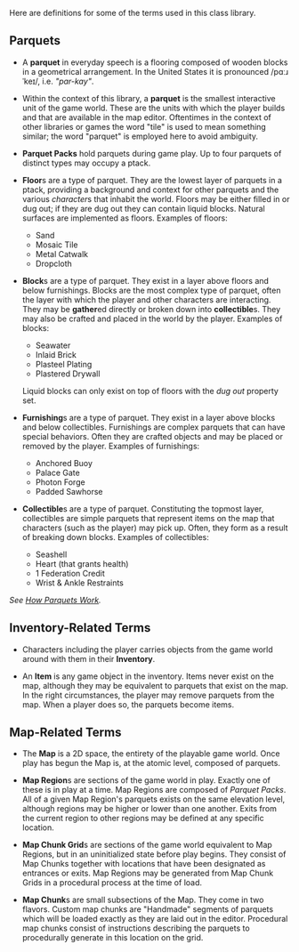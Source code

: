 Here are definitions for some of the terms used in this class library.

## Parquets

* A **parquet** in everyday speech is a flooring composed of wooden blocks in a geometrical arrangement.  In the United States it is pronounced /pɑːɹˈkeɪ/, i.e. *"par-kay"*.

* Within the context of this library, a **parquet** is the smallest interactive unit of the game world.  These are the units with which the player builds and that are available in the map editor.  Oftentimes in the context of other libraries or games the word "tile" is used to mean something similar; the word "parquet" is employed here to avoid ambiguity.

* **Parquet Packs** hold parquets during game play.  Up to four parquets of distinct types may occupy a ptack.

* **Floor**s are a type of parquet.  They are the lowest layer of parquets in a ptack, providing a background and context for other parquets and the various *character*s that inhabit the world.  Floors may be either filled in or dug out; if they are dug out they can contain liquid blocks.  Natural surfaces are implemented as floors.  Examples of floors:

    * Sand
    * Mosaic Tile
    * Metal Catwalk
    * Dropcloth

* **Block**s are a type of parquet.  They exist in a layer above floors and below furnishings.  Blocks are the most complex type of parquet, often the layer with which the player and other characters are interacting.  They may be **gather**ed directly or broken down into **collectible**s.  They may also be crafted and placed in the world by the player.  Examples of blocks:

    * Seawater
    * Inlaid Brick
    * Plasteel Plating
    * Plastered Drywall

    Liquid blocks can only exist on top of floors with the *dug out* property set.

* **Furnishing**s are a type of parquet.  They exist in a layer above blocks and below collectibles.  Furnishings are complex parquets that can have special behaviors.  Often they are crafted objects and may be placed or removed by the player.  Examples of furnishings:

    * Anchored Buoy
    * Palace Gate
    * Photon Forge
    * Padded Sawhorse

* **Collectible**s are a type of parquet.  Constituting the topmost layer, collectibles are simple parquets that represent items on the map that characters (such as the player) may pick up.  Often, they form as a result of breaking down blocks.  Examples of collectibles:

    * Seashell
    * Heart (that grants health)
    * 1 Federation Credit
    * Wrist & Ankle Restraints

*See [How Parquets Work](https://github.com/mxashlynn/Parquet/wiki/How-Parquets-Work).*

## Inventory-Related Terms

* Characters including the player carries objects from the game world around with them in their **Inventory**.

* An **Item** is any game object in the inventory.  Items never exist on the map, although they may be equivalent to parquets that exist on the map.  In the right circumstances, the player may remove parquets from the map.  When a player does so, the parquets become items.

## Map-Related Terms

* The **Map** is a 2D space, the entirety of the playable game world.  Once play has begun the Map is, at the atomic level, composed of parquets.

* **Map Region**s are sections of the game world in play.  Exactly one of these is in play at a time.  Map Regions are composed of *Parquet Packs*.  All of a given Map Region's parquets exists on the same elevation level, although regions may be higher or lower than one another.  Exits from the current region to other regions may be defined at any specific location.

* **Map Chunk Grid**s are sections of the game world equivalent to Map Regions, but in an uninitialized state before play begins.  They consist of Map Chunks together with locations that have been designated as entrances or exits.  Map Regions may be generated from Map Chunk Grids in a procedural process at the time of load.

* **Map Chunk**s are small subsections of the Map.  They come in two flavors.  Custom map chunks are "Handmade" segments of parquets which will be loaded exactly as they are laid out in the editor.  Procedural map chunks consist of instructions describing the parquets to procedurally generate in this location on the grid.
